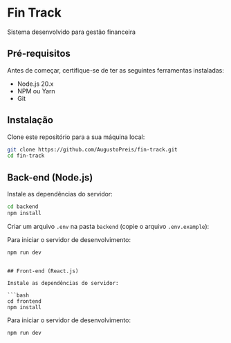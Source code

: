 # Fin Track
Sistema desenvolvido para gestão financeira

## Pré-requisitos

Antes de começar, certifique-se de ter as seguintes ferramentas instaladas:

- Node.js 20.x
- NPM ou Yarn
- Git

## Instalação

Clone este repositório para a sua máquina local:

```bash
git clone https://github.com/AugustoPreis/fin-track.git
cd fin-track
```

## Back-end (Node.js)

Instale as dependências do servidor:

```bash
cd backend
npm install
```

Criar um arquivo `.env` na pasta `backend` (copie o arquivo `.env.example`):

Para iniciar o servidor de desenvolvimento:

```bash
npm run dev
```
```

## Front-end (React.js)

Instale as dependências do servidor:

```bash
cd frontend
npm install
```

Para iniciar o servidor de desenvolvimento:

```bash
npm run dev
```